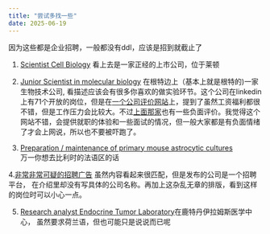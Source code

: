 ```yaml
---
title: "尝试多找一些"
date: 2025-06-19
---
```

因为这些都是企业招聘，一般都没有ddl，应该是招到就截止了   
1. [Scientist Cell Biology](https://www.linkedin.com/jobs/view/4251774423/?alternateChannel=search&refId=hvH9yBvLFi2QDH7%2Bdrp45A%3D%3D&trackingId=jD7eeNEqZqEO4OF4fqvF4g%3D%3D&trk=d_flagship3_search_srp_jobs)
看上去是一家正经的上市公司，位于莱顿

2. [Junior Scientist in molecular biology](https://www.linkedin.com/jobs/view/4250398272/?alternateChannel=search&refId=a4JnO3ldNQ%2FZf4tpxLCNiQ%3D%3D&trackingId=jlHxcvlSPP42Y6Osho4%2B%2Fw%3D%3D)
在根特边上（基本上就是根特的)一家生物技术公司, 看描述应该会有很多你喜欢的做实验环节。这个公司在linkedin上有71个开放的岗位，但是在[一个公司评价网站](https://nl.glassdoor.be/Reviews/argenx-Ghent-Reviews-EI_IE2421275.0,6_IL.7,12_IM1245.htm?countryRedirect=true)上，提到了虽然工资福利都很不错，但是工作压力会比较大。不过[上面那家](https://nl.glassdoor.be/Overzicht/Werken-bij-ProQR-Therapeutics-EI_IE2884091.11,29.htm)也有一些负面评价。我觉得这个网站不错，会提供就职的体验和一些面试的情况，但一般大家都是有负面情绪了才会上网说，所以也不要被吓跑了。

4. [Preparation / maintenance of primary mouse astrocytic cultures](https://www.linkedin.com/jobs/view/4252988762/?alternateChannel=search&refId=v%2BGr2Rw1wS8UQKDTIXuvXw%3D%3D&trackingId=zmohXimOcCVK5rKv5jYd8A%3D%3D)  
万一你想去比利时的法语区的话    

4.[非常非常可疑的招聘广告](https://www.linkedin.com/jobs/view/4252753391/?alternateChannel=search&refId=xMn2ICgHugP9LZ3iFfZ3%2Fw%3D%3D&trackingId=a5E69NTj6x%2FjdmEnyteK3Q%3D%3D) 虽然内容看起来很匹配，但是发布的公司是一个招聘平台，
在介绍里却没有写具体的公司名称。再加上这杂乱无章的排版，看到这样的岗位时可以小心一点。  

5. [Research analyst Endocrine Tumor Laboratory](https://www.linkedin.com/jobs/view/4251685080/?alternateChannel=search&refId=g9bLFu5fqIJNxWDCIuGNvg%3D%3D&trackingId=rUZihr6NjLQubAPM%2FTI5JQ%3D%3D)在鹿特丹伊拉姆斯医学中心，
虽然要求荷兰语，但也可能只是说说而已呢    

